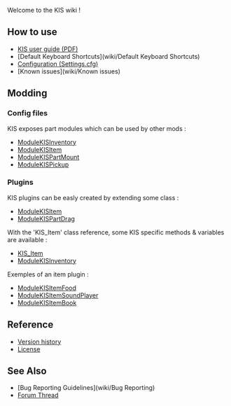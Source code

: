 Welcome to the KIS wiki !

## How to use
- [KIS user guide (PDF)](https://github.com/KospY/KIS/blob/master/UserGuide.pdf)
- [Default Keyboard Shortcuts](wiki/Default Keyboard Shortcuts)
- [Configuration (Settings.cfg)](wiki/Settings.cfg)
- [Known issues](wiki/Known issues)

## Modding

### Config files
KIS exposes part modules which can be used by other mods :
- [ModuleKISInventory](wiki/ModuleKISInventory)
- [ModuleKISItem](wiki/ModuleKISItem)
- [ModuleKISPartMount](wiki/ModuleKISPartMount)
- [ModuleKISPickup](wiki/ModuleKISPickup)

### Plugins
KIS plugins can be easly created by extending some class :
- [ModuleKISItem](wiki/ItemPlugin)
- [ModuleKISPartDrag](wiki/PartDragPlugin)

With the 'KIS_Item' class reference, some KIS specific methods & variables are available :
- [KIS_Item](wiki/ItemRef)
- [ModuleKISInventory](wiki/InventoryRef)

Exemples of an item plugin :
- [ModuleKISItemFood](https://github.com/KospY/KIS/blob/master/codeexemple.pdf)
- [ModuleKISItemSoundPlayer](https://github.com/KospY/KIS/blob/master/codeexemple.pdf)
- [ModuleKISItemBook](https://github.com/KospY/KIS/blob/master/codeexemple.pdf)

## Reference
- [Version history](wiki/Changelog)
- [License](https://github.com/KospY/KIS/blob/master/LICENSE.md)

## See Also
- [Bug Reporting Guidelines](wiki/Bug Reporting)
- [Forum Thread](//)